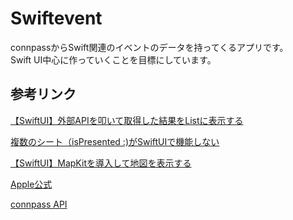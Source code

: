 # Swiftevent

connpassからSwift関連のイベントのデータを持ってくるアプリです。  
Swift UI中心に作っていくことを目標にしています。


## 参考リンク
<a href="https://qiita.com/MilanistaDev/items/64dca8c9d5099a19529e">【SwiftUI】外部APIを叩いて取得した結果をListに表示する</a>  

<a href="https://www.it-swarm.dev/ja/swift/複数のシート（ispresented-がswiftuiで機能しない/813529631/">複数のシート（isPresented :)がSwiftUIで機能しない</a>  

<a href="https://qiita.com/chino_tweet/items/73e6df230ab77a2f5887">【SwiftUI】MapKitを導入して地図を表示する</a>  

<a href="https://developer.apple.com/jp/xcode/swiftui/">Apple公式</a>  

 <a href="https://connpass.com/about/api/">connpass API</a>

